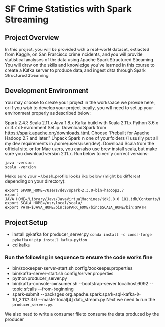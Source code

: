 

# SF Crime Statistics with Spark Streaming
## Project Overview
In this project, you will be provided with a real-world dataset, extracted from Kaggle, on San Francisco crime incidents, and you will provide statistical analyses of the data using Apache Spark Structured Streaming. You will draw on the skills and knowledge you've learned in this course to create a Kafka server to produce data, and ingest data through Spark Structured Streaming

## Development Environment
You may choose to create your project in the workspace we provide here, or if you wish to develop your project locally, you will need to set up your environment properly as described below:

Spark 2.4.3
Scala 2.11.x
Java 1.8.x
Kafka build with Scala 2.11.x
Python 3.6.x or 3.7.x
Environment Setup:
Download Spark from https://spark.apache.org/downloads.html. Choose "Prebuilt for Apache Hadoop 2.7 and later."
Unpack Spark in one of your folders (I usually put all my dev requirements in /home/users/user/dev).
Download Scala from the official site, or for Mac users, you can also use brew install scala, but make sure you download version 2.11.x.
Run below to verify correct versions:
```
java -version
scala -version
```
Make sure your ~/.bash_profile looks like below (might be different depending on your directory):
```
export SPARK_HOME=/Users/dev/spark-2.3.0-bin-hadoop2.7
export JAVA_HOME=/Library/Java/JavaVirtualMachines/jdk1.8.0_181.jdk/Contents/Home
export SCALA_HOME=/usr/local/scala/
export PATH=$JAVA_HOME/bin:$SPARK_HOME/bin:$SCALA_HOME/bin:$PATH
```

## Project Setup
- install pykafka for producer_server.py `conda install -c conda-forge pykafka` or `pip install kafka-python`
- cd kafka

### Run the following in sequence to ensure the code works fine
- bin/zookeeper-server-start.sh config/zookeeper.properties
- bin/kafka-server-start.sh config/server.properties
- python producer_server.py
- bin/kafka-console-consumer.sh --bootstrap-server localhost:9092 --topic sfcalls --from-beginning
- spark-submit --packages org.apache.spark:spark-sql-kafka-0-10_2.11:2.3.0 --master local[4] data_stream.py
Next we need to run the `producer_server.py`. 

We also need to write a consumer file to consume the data produced by the producer

